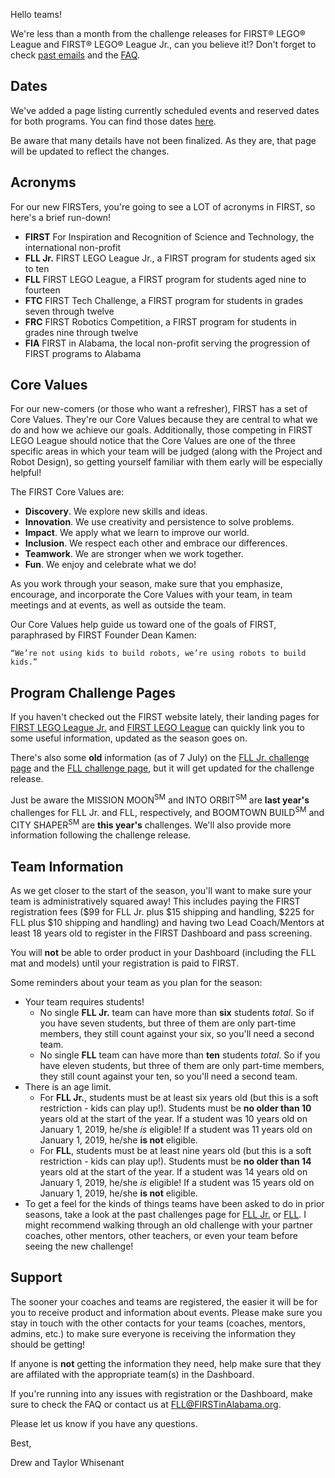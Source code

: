 Hello teams!

We're less than a month from the challenge releases for FIRST&reg; LEGO&reg; League and FIRST&reg; LEGO&reg; League Jr., can you believe it!? Don't forget to check [past emails](https://github.com/drewwhis/alabama-first-lego-league/tree/master/2019-2020-CITY-SHAPER/email-blasts) and the [FAQ](https://github.com/drewwhis/alabama-first-lego-league/wiki/Frequently-Asked-Questions).

## Dates

We've added a page listing currently scheduled events and reserved dates for both programs. You can find those dates [here](https://github.com/drewwhis/alabama-first-lego-league/blob/master/2019-2020-CITY-SHAPER/event-dates.md).

Be aware that many details have not been finalized. As they are, that page will be updated to reflect the changes.


## Acronyms

For our new FIRSTers, you're going to see a LOT of acronyms in FIRST, so here's a brief run-down!
- **FIRST** For Inspiration and Recognition of Science and Technology, the international non-profit
- **FLL Jr.** FIRST LEGO League Jr., a FIRST program for students aged six to ten
- **FLL** FIRST LEGO League, a FIRST program for students aged nine to fourteen
- **FTC** FIRST Tech Challenge, a FIRST program for students in grades seven through twelve
- **FRC** FIRST Robotics Competition, a FIRST program for students in grades nine through twelve
- **FIA** FIRST in Alabama, the local non-profit serving the progression of FIRST programs to Alabama


## Core Values

For our new-comers (or those who want a refresher), FIRST has a set of Core Values. They're our Core Values because they are central to what we do and how we achieve our goals. Additionally, those competing in FIRST LEGO League should notice that the Core Values are one of the three specific areas in which your team will be judged (along with the Project and Robot Design), so getting yourself familiar with them early will be especially helpful!

The FIRST Core Values are:
- **Discovery**. We explore new skills and ideas.
- **Innovation**. We use creativity and persistence to solve problems.
- **Impact**. We apply what we learn to improve our world.
- **Inclusion**. We respect each other and embrace our differences.
- **Teamwork**. We are stronger when we work together.
- **Fun**. We enjoy and celebrate what we do!

As you work through your season, make sure that you emphasize, encourage, and incorporate the Core Values with your team, in team meetings and at events, as well as outside the team.

Our Core Values help guide us toward one of the goals of FIRST, paraphrased by FIRST Founder Dean Kamen:
    
    “We’re not using kids to build robots, we’re using robots to build kids.”


## Program Challenge Pages

If you haven't checked out the FIRST website lately, their landing pages for [FIRST LEGO League Jr.](https://www.firstinspires.org/robotics/flljr) and [FIRST LEGO League](https://www.firstinspires.org/robotics/fll) can quickly link you to some useful information, updated as the season goes on. 

There's also some **old** information (as of 7 July) on the [FLL Jr. challenge page](http://www.juniorfirstlegoleague.org/challenge) and the [FLL challenge page](http://www.firstlegoleague.org/challenge), but it will get updated for the challenge release. 

Just be aware the MISSION MOON<sup>SM</sup> and INTO ORBIT<sup>SM</sup> are **last year's** challenges for FLL Jr. and FLL, respectively, and BOOMTOWN BUILD<sup>SM</sup> and CITY SHAPER<sup>SM</sup> are **this year's** challenges. We'll also provide more information following the challenge release.


## Team Information

As we get closer to the start of the season, you'll want to make sure your team is administratively squared away! This includes paying the FIRST registration fees (\$99 for FLL Jr. plus \$15 shipping and handling, \$225 for FLL plus \$10 shipping and handling) and having two Lead Coach/Mentors at least 18 years old to register in the FIRST Dashboard and pass screening.

You will **not** be able to order product in your Dashboard (including the FLL mat and models) until your registration is paid to FIRST.

Some reminders about your team as you plan for the season:
- Your team requires students! 
    - No single **FLL Jr.** team can have more than **six** students *total*. So if you have seven students, but three of them are only part-time members, they still count against your six, so you'll need a second team.
    - No single **FLL** team can have more than **ten** students *total*. So if you have eleven students, but three of them are only part-time members, they still count against your ten, so you'll need a second team.
- There is an age limit. 
    - For **FLL Jr.**, students must be at least six years old (but this is a soft restriction - kids can play up!). Students must be **no older than 10** years old at the start of the year. If a student was 10 years old on January 1, 2019, he/she *is* eligible! If a student was 11 years old on January 1, 2019, he/she **is not** eligible.
    - For **FLL**, students must be at least nine years old (but this is a soft restriction - kids can play up!). Students must be **no older than 14** years old at the start of the year. If a student was 14 years old on January 1, 2019, he/she *is* eligible! If a student was 15 years old on January 1, 2019, he/she **is not** eligible.
- To get a feel for the kinds of things teams have been asked to do in prior seasons, take a look at the past challenges page for [FLL Jr.](http://www.juniorfirstlegoleague.org/past-challenges) or [FLL](http://www.firstlegoleague.org/past-challenges). I might recommend walking through an old challenge with your partner coaches, other mentors, other teachers, or even your team before seeing the new challenge!


## Support

The sooner your coaches and teams are registered, the easier it will be for you to receive product and information about events. Please make sure you stay in touch with the other contacts for your teams (coaches, mentors, admins, etc.) to make sure everyone is receiving the information they should be getting!

If anyone is **not** getting the information they need, help make sure that they are affilated with the appropriate team(s) in the Dashboard. 

If you're running into any issues with registration or the Dashboard, make sure to check the FAQ or contact us at FLL@FIRSTinAlabama.org.

Please let us know if you have any questions.

Best,

Drew and Taylor Whisenant